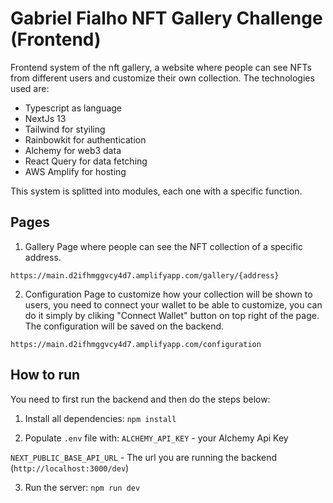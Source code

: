# Gabriel Fialho NFT Gallery Challenge (Frontend)

Frontend system of the nft gallery, a website where people can see NFTs from different users and customize their own collection. The technologies used are:

- Typescript as language
- NextJs 13
- Tailwind for styiling
- Rainbowkit for authentication
- Alchemy for web3 data
- React Query for data fetching
- AWS Amplify for hosting

This system is splitted into modules, each one with a specific function.

## Pages

1. Gallery
   Page where people can see the NFT collection of a specific address.

`https://main.d2ifhmggvcy4d7.amplifyapp.com/gallery/{address}`

2. Configuration
   Page to customize how your collection will be shown to users, you need to connect your wallet to be able to customize, you can do it simply by cliking "Connect Wallet" button on top right of the page.
   The configuration will be saved on the backend.

`https://main.d2ifhmggvcy4d7.amplifyapp.com/configuration`

## How to run

You need to first run the backend and then do the steps below:

1. Install all dependencies:
   `npm install`

2. Populate `.env` file with:
   `ALCHEMY_API_KEY` - your Alchemy Api Key

`NEXT_PUBLIC_BASE_API_URL` - The url you are running the backend (`http://localhost:3000/dev`)

3. Run the server:
   `npm run dev`
